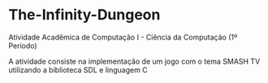 # The-Infinity-Dungeon
Atividade Acadêmica de Computação I - Ciência da Computação (1º Período)

A atividade consiste na implementação de um jogo com o tema SMASH TV utilizando a biblioteca SDL e linguagem C
